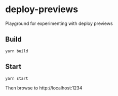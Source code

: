 # deploy-previews
Playground for experimenting with deploy previews

## Build
```
yarn build
```

## Start
```
yarn start
```

Then browse to http://localhost:1234

